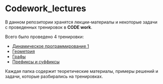 # Codework_lectures

В данном репозитории хранятся лекции-материалы и некоторые задачи с проведенных тренировок в **CODE work**.

Всего было проведено 4 тренировки:

- [Динамическое программирование 1](dp1/)
- [Геометрия](geometry/)
- [Графы](graphs/)
- [Префиксы и суффиксы](prefixandsuffix/)

Каждая папка содержит теоретические материалы, примеры решений и задачи, которые разбирались на тренировках.  
